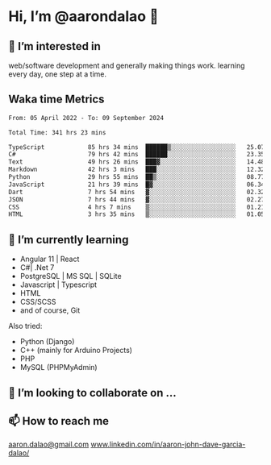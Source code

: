 # __Hi, I’m @aarondalao__ 👋 
## 👀 I’m interested in 
web/software development and generally making things work.
learning every day, one step at a time. 

## Waka time Metrics
<!--START_SECTION:waka-->

```txt
From: 05 April 2022 - To: 09 September 2024

Total Time: 341 hrs 23 mins

TypeScript            85 hrs 34 mins  ██████▒░░░░░░░░░░░░░░░░░░   25.07 %
C#                    79 hrs 42 mins  ██████░░░░░░░░░░░░░░░░░░░   23.35 %
Text                  49 hrs 26 mins  ███▓░░░░░░░░░░░░░░░░░░░░░   14.48 %
Markdown              42 hrs 3 mins   ███░░░░░░░░░░░░░░░░░░░░░░   12.32 %
Python                29 hrs 55 mins  ██▒░░░░░░░░░░░░░░░░░░░░░░   08.77 %
JavaScript            21 hrs 39 mins  █▓░░░░░░░░░░░░░░░░░░░░░░░   06.34 %
Dart                  7 hrs 54 mins   ▓░░░░░░░░░░░░░░░░░░░░░░░░   02.32 %
JSON                  7 hrs 44 mins   ▓░░░░░░░░░░░░░░░░░░░░░░░░   02.27 %
CSS                   4 hrs 7 mins    ▒░░░░░░░░░░░░░░░░░░░░░░░░   01.21 %
HTML                  3 hrs 35 mins   ▒░░░░░░░░░░░░░░░░░░░░░░░░   01.05 %
```

<!--END_SECTION:waka-->

## 🌱 I’m currently learning 

- Angular 11 | React 
- C#| .Net 7
- PostgreSQL | MS SQL | SQLite
- Javascript | Typescript
- HTML 
- CSS/SCSS
- and of course, Git 


Also tried:
- Python (Django)
- C++ (mainly for Arduino Projects)
- PHP
- MySQL (PHPMyAdmin)


## 💞️ I’m looking to collaborate on ...

## 📫 How to reach me 
aaron.dalao@gmail.com
www.linkedin.com/in/aaron-john-dave-garcia-dalao/

<!---
aarondalao/aarondalao is a ✨ special ✨ repository because its `README.md` (this file) appears on your GitHub profile.
You can click the Preview link to take a look at your changes.
--->
